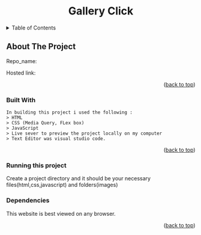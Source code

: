 <div id="top"></div>
<div align="center">
  
  <h1>Gallery Click</h1>
</div>
<!-- TABLE OF CONTENTS -->
<details>
  <summary>Table of Contents</summary>
  <ol>
    <li>
      <a href="#about-the-project">About The Project</a>
      <ul>
          <li><a href="#built-with">Built With</a></li>
          <li><a href="#Running-this-project">Running this project</a></li>
          <li><a href="#Dependencies">Dependencies</a></li>
         </ul>
    </li>      
  </ol>
</details>

## About The Project

<!-- [![Product Name Screen Shot][product-screenshot]](https://example.com) -->

Repo_name: 

Hosted link: 

<p align="right">(<a href="#top">back to top</a>)</p>

### Built With
```
In building this project i used the following : 
> HTML
> CSS (Media Query, FLex box)
> JavaScript
> Live sever to preview the project locally on my computer
> Text Editor was visual studio code.
```
<p align="right">(<a href="#top">back to top</a>)</p>

### Running this project

Create a project directory and it should be your necessary files(html,css,javascript) and folders(images)

### Dependencies

This website is best viewed on any browser.

<p align="right">(<a href="#top">back to top</a>)</p>
